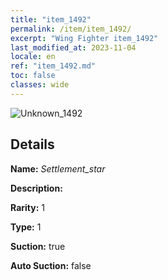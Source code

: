```yaml
---
title: "item_1492"
permalink: /item/item_1492/
excerpt: "Wing Fighter item_1492"
last_modified_at: 2023-11-04
locale: en
ref: "item_1492.md"
toc: false
classes: wide
---
```



 ![Unknown_1492](/images/item/Settlement_star_p.png)



## Details

 **Name:** *Settlement_star* 

 **Description:** 

 **Rarity:** 1 

 **Type:** 1 

 **Suction:** true 

 **Auto Suction:** false 


